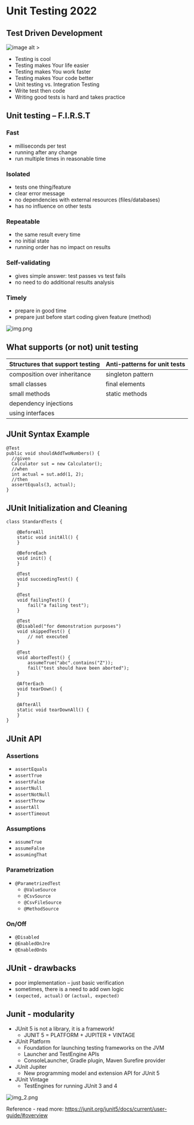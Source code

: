 # Unit Testing 2022

## Test Driven Development
![image alt >](img_1.png)
* Testing is cool 
* Testing makes Your life easier
* Testing makes You work faster
* Testing makes Your code better
* Unit testing vs. Integration Testing
* Write test then code
* Writing good tests is hard and takes practice

## Unit testing – F.I.R.S.T
### Fast
* milliseconds per test
* running after any change
* run multiple times in reasonable time
### Isolated
* tests one thing/feature
* clear error message
* no dependencies with external resources     (files/databases)
* has no influence on other tests
### Repeatable
* the same result every time
* no initial state
* running order has no impact on results
### Self-validating
* gives simple answer: test passes vs test fails
* no need to do additional results analysis 
### Timely
* prepare in good time
* prepare just before start coding given feature (method)

![img.png](img.png)

## What supports (or not) unit testing
Structures that support testing | Anti-patterns for unit tests |
--- | --- | 
 composition over inheritance | singleton pattern
 small classes | final elements
 small methods | static methods
 dependency injections |
 using interfaces | 

## JUnit Syntax Example
````
@Test
public void shouldAddTwoNumbers() {
  //given
  Calculator sut = new Calculator();
  //when
  int actual = sut.add(1, 2);
  //then
  assertEquals(3, actual);
}
````

## JUnit Initialization and Cleaning
````
class StandardTests {

    @BeforeAll
    static void initAll() {
    }

    @BeforeEach
    void init() {
    }

    @Test
    void succeedingTest() {
    }

    @Test
    void failingTest() {
        fail("a failing test");
    }

    @Test
    @Disabled("for demonstration purposes")
    void skippedTest() {
        // not executed
    }

    @Test
    void abortedTest() {
        assumeTrue("abc".contains("Z"));
        fail("test should have been aborted");
    }

    @AfterEach
    void tearDown() {
    }

    @AfterAll
    static void tearDownAll() {
    }
}
````

## JUnit API
### Assertions
* `assertEquals`
* `assertTrue`
* `assertFalse`
* `assertNull`
* `assertNotNull`
* `assertThrow`
* `assertAll`
* `assertTimeout`
### Assumptions
* `assumeTrue`
* `assumeFalse`
* `assumingThat`
### Parametrization
* `@ParametrizedTest`
    * `@ValueSource`
    * `@CsvSource`
    * `@CsvFileSource`
    * `@MethodSource`
### On/Off
* `@Disabled`
* `@EnabledOnJre`
* `@EnabledOnOs`


## JUnit - drawbacks
* poor implementation – just basic verification
* sometimes, there is a need to add own logic
* `(expected, actual)` or `(actual, expected)`

## Junit - modularity
* JUnit 5 is not a library, it is a framework!
  * JUNIT 5 = PLATFORM + JUPITER + VINTAGE
* JUnit Platform
  * Foundation for launching testing frameworks on the JVM
  * Launcher and TestEngine APIs
  * ConsoleLauncher, Gradle plugin, Maven Surefire provider
* JUnit Jupiter
  * New programming model and extension API for JUnit 5
* JUnit Vintage
  * TestEngines for running JUnit 3 and 4

![img_2.png](img_2.png)

Reference - read more: https://junit.org/junit5/docs/current/user-guide/#overview